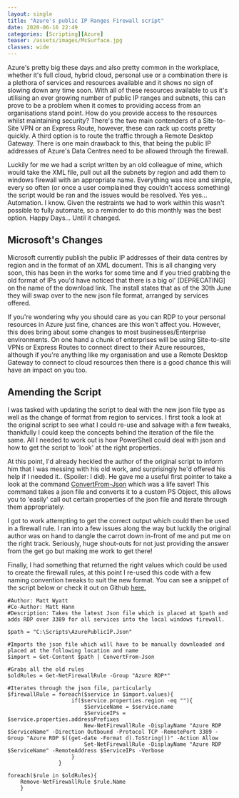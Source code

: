 ```yaml
---
layout: single
title: "Azure's public IP Ranges Firewall script"
date: 2020-06-16 22:49
categories: [Scripting][Azure]
teaser: /assets/images/MsSurface.jpg
classes: wide
---
```


Azure's pretty big these days and also pretty common in the workplace, whether it's full cloud, hybrid cloud, 
personal use or a combination there is a plethora of services and resources available and it shows no sign of slowing down any time soon. With all of these resources available to us it's utilising an ever growing number of public IP ranges and subnets, this can prove to be a problem when it comes to providing access from an organisations stand point. How do you provide access to the resources whilst maintaining security? There's the two main contenders of a Site-to-Site VPN or an Express Route, however, these can rack up costs pretty quickly. A third option is to route the traffic through a Remote Desktop Gateway. There is one main drawback to this, that being the public IP addresses of Azure's Data Centres need to be allowed through the firewall.

Luckily for me we had a script written by an old colleague of mine, which would take the XML file, pull out all the subnets by region and add them to windows firewall with an appropriate name. Everything was nice and simple, every so often (or once a user complained they couldn't access something) the script would be ran and the issues would be resolved. Yes yes... Automation. I know. Given the restraints we had to work within this wasn't possible to fully automate, so a reminder to do this monthly was the best option. Happy Days... Until it changed.

## Microsoft's Changes

Microsoft currently publish the public IP addresses of their data centres by region and in the format of an XML document.  This is all changing very soon, this has been in the works for some time and if you tried grabbing the old format of IPs you'd have noticed that there is a big ol' [DEPRECATING] on the name of the download link. The install states that as of the 30th June they will swap over to the new json file format, arranged by services offered. 

If you're wondering why you should care as you can RDP to your personal resources in Azure just fine, chances are this won't affect you. However, this does bring about some changes to most businesses/Enterprise environments. On one hand a chunk of enterprises will be using Site-to-site VPNs or Express Routes to connect direct to their Azure resources, although if you're anything like my organisation and use a Remote Desktop Gateway to connect to cloud resources then there is a good chance this will have an impact on you too. 

## Amending the Script

I was tasked with updating the script to deal with the new json file type as well as the change of format from region to services. I first took a look at the original script to see what I could re-use and salvage with a few tweaks, thankfully I could keep the concepts behind the iteration of the file the same. All I needed to work out is how PowerShell could deal with json and how to get the script to 'look' at the right properties.

At this point, I'd already heckled the author of the original script to inform him that I was messing with his old work, and surprisingly he'd offered his help if I needed it.. (Spoiler: I did). He gave me a useful first pointer to take a look at the command [ConvertFrom-Json](https://docs.microsoft.com/en-us/powershell/module/microsoft.powershell.utility/convertfrom-json?view=powershell-7) which was a life saver! This command takes a json file and converts it to a custom PS Object, this allows you to 'easily' call out certain properties of the json file and iterate through them appropriately. 

I got to work attempting to get the correct output which could then be used in a firewall rule. I ran into a few issues along the way but luckily the original author was on hand to dangle the carrot down in-front of me and put me on the right track. Seriously, huge shout-outs for not just providing the answer from the get go but making me work to get there! 

Finally, I had something that returned the right values which could be used to create the firewall rules, at this point I re-used this code with a few naming convention tweaks to suit the new format. You can see a snippet of the script below or check it out on Github [here.](https://github.com/MJWyattCyber/Azure-Public-IP-Script)

    #Author: Matt Wyatt
    #Co-Author: Matt Hann
    #Description: Takes the latest Json file which is placed at $path and adds RDP over 3389 for all services into the local windows firewall.

    $path = "C:\Scripts\AzurePublicIP.Json"

    #Imports the json file which will have to be manually downloaded and placed at the following location and name
    $import = Get-Content $path | ConvertFrom-Json

    #Grabs all the old rules
    $oldRules = Get-NetFirewallRule -Group "Azure RDP*"

    #Iterates through the json file, particularly 
    $firewallRule = foreach($service in $import.values){
                        if($service.properties.region -eq ""){
                            $ServiceName = $service.name
                            $ServiceIPs = $service.properties.addressPrefixes
                            New-NetFirewallRule -DisplayName "Azure RDP $ServiceName" -Direction Outbound -Protocol TCP -RemotePort 3389 -Group "Azure RDP $((get-date -Format d).ToString())" -Action Allow
                            Set-NetFirewallRule -DisplayName "Azure RDP $ServiceName" -RemoteAddress $ServiceIPs -Verbose
                        }
                    }

    foreach($rule in $oldRules){
        Remove-NetFirewallRule $rule.Name
        }
